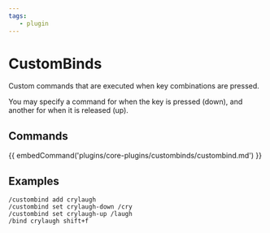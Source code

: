 ```yaml
---
tags:
   - plugin
---
```

# CustomBinds

Custom commands that are executed when key combinations are pressed.

You may specify a command for when the key is pressed (down), and another for when it is released (up).

## Commands

{{ embedCommand('plugins/core-plugins/custombinds/custombind.md') }}

## Examples

```
/custombind add crylaugh
/custombind set crylaugh-down /cry
/custombind set crylaugh-up /laugh
/bind crylaugh shift+f
```
